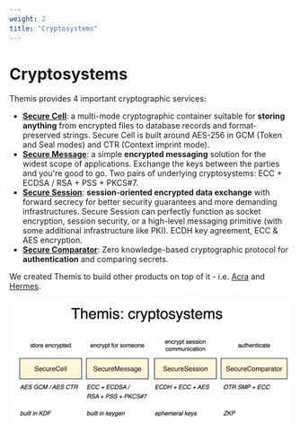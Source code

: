 ```yaml
---
weight: 2
title: "Cryptosystems"
---
```


# Cryptosystems

Themis provides 4 important cryptographic services:

* **[Secure Cell](/docs/themis/crypto-theory/crypto-systems/secure-cell)**: a multi-mode cryptographic container suitable for **storing anything** from encrypted files to database records and format-preserved strings. Secure Cell is built around AES-256 in GCM (Token and Seal modes) and CTR (Context imprint mode).
* **[Secure Message](/docs/themis/crypto-theory/crypto-systems/secure-message)**: a simple **encrypted messaging** solution for the widest scope of applications. Exchange the keys between the parties and you're good to go. Two pairs of underlying cryptosystems: ECC + ECDSA / RSA + PSS + PKCS#7. 
* **[Secure Session](/docs/themis/crypto-theory/crypto-systems/secure-session)**: **session-oriented encrypted data exchange** with forward secrecy for better security guarantees and more demanding infrastructures. Secure Session can perfectly function as socket encryption, session security, or a high-level messaging primitive (with some additional infrastructure like PKI). ECDH key agreement, ECC & AES encryption.
* **[Secure Comparator](/docs/themis/crypto-theory/crypto-systems/secure-comparator)**: Zero knowledge-based cryptographic protocol for **authentication** and comparing secrets.

We created Themis to build other products on top of it - i.e. [Acra](https://www.cossacklabs.com/acra/) and [Hermes](https://www.cossacklabs.com/hermes/).


![](/files/wiki/themis_cryptosystems.png)